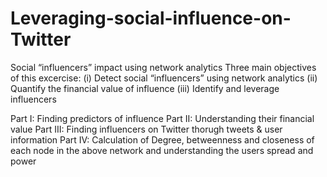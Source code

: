 # Leveraging-social-influence-on-Twitter
Social “influencers” impact using network analytics
Three main objectives of this excercise:
(i)	 Detect social “influencers” using network analytics
(ii)	Quantify the financial value of influence
(iii) Identify and leverage influencers 

Part I: Finding predictors of influence
Part II: Understanding their financial value
Part III: Finding influencers on Twitter thorugh tweets & user information
Part IV: Calculation of Degree, betweenness and closeness of each node in the above network and understanding the users spread and power



